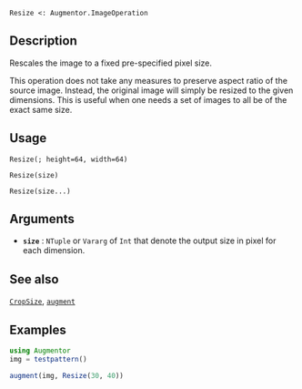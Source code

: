 ```
Resize <: Augmentor.ImageOperation
```

## Description

Rescales the image to a fixed pre-specified pixel size.

This operation does not take any measures to preserve aspect ratio of the source image. Instead, the original image will simply be resized to the given dimensions. This is useful when one needs a set of images to all be of the exact same size.

## Usage

```
Resize(; height=64, width=64)

Resize(size)

Resize(size...)
```

## Arguments

  * **`size`** : `NTuple` or `Vararg` of `Int` that denote the   output size in pixel for each dimension.

## See also

[`CropSize`](@ref), [`augment`](@ref)

## Examples

```julia
using Augmentor
img = testpattern()

augment(img, Resize(30, 40))
```
